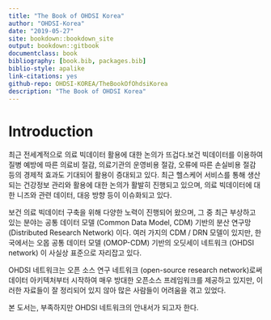 ```yaml
---
title: "The Book of OHDSI Korea"
author: "OHDSI-Korea"
date: "2019-05-27"
site: bookdown::bookdown_site
output: bookdown::gitbook
documentclass: book
bibliography: [book.bib, packages.bib]
biblio-style: apalike
link-citations: yes
github-repo: OHDSI-KOREA/TheBookOfOhdsiKorea
description: "The Book of OHDSI Korea"
---
```


# Introduction


최근 전세계적으로 의료 빅데이터 활용에 대한 논의가 뜨겁다.보건 빅데이터를 이용하여 질병 예방에 따른 의료비 절감, 의료기관의 운영비용 절감, 오류에 따른 손실비용 절감 등의 경제적 효과도 기대되어 활용이 증대되고 있다. 최근 헬스케어 서비스를 통해 생산되는 건강정보 관리와 활용에 대한 논의가 활발히 진행되고 있으며, 의료 빅데이터에 대한 니즈와 관련 데이터, 대응 방향 등이 이슈화되고 있다.

보건 의료 빅데이터 구축을 위해 다양한 노력이 진행되어 왔으며, 그 중 최근 부상하고 있는 분야는 공통 데이터 모델 (Common Data Model, CDM) 기반의 분산 연구망 (Distributed Research Network) 이다. 여러 가지의 CDM / DRN 모델이 있지만, 한국에서는 오몹 공통 데이터 모델 (OMOP-CDM) 기반의 오딧세이 네트워크 (OHDSI network) 이 사실상 표준으로 자리잡고 있다.

OHDSI 네트워크는 오픈 소스 연구 네트워크 (open-source research network)로써 데이터 아키텍처부터 시작하여 매우 방대한 오픈소스 프레임워크를 제공하고 있지만, 이러한 자료들이 잘 정리되어 있지 않아 많은 사람들이 어려움을 겪고 있었다.

본 도서는, 부족하지만 OHDSI 네트워크의 안내서가 되고자 한다.

